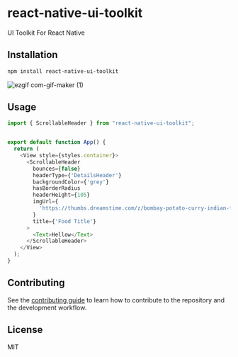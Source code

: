 # react-native-ui-toolkit
UI Toolkit For React Native
## Installation

```sh
npm install react-native-ui-toolkit
```

![ezgif com-gif-maker (1)](https://user-images.githubusercontent.com/45430120/188515716-204caf64-9313-4056-b426-957dc4893d40.gif)


## Usage

```js
import { ScrollableHeader } from "react-native-ui-toolkit";


export default function App() {
  return (
    <View style={styles.container}>
      <ScrollableHeader
        bounces={false}
        headerType={'DetailsHeader'}
        backgroundColor={'grey'}
        hasBorderRadius
        headerHeight={105}
        imgUrl={
          'https://thumbs.dreamstime.com/z/bombay-potato-curry-indian-food-29146242.jpg'
        }
        title={'Food Title'}
      >
        <Text>Hellow</Text>
      </ScrollableHeader>
    </View>
  );
}
```

## Contributing

See the [contributing guide](CONTRIBUTING.md) to learn how to contribute to the repository and the development workflow.

## License

MIT

